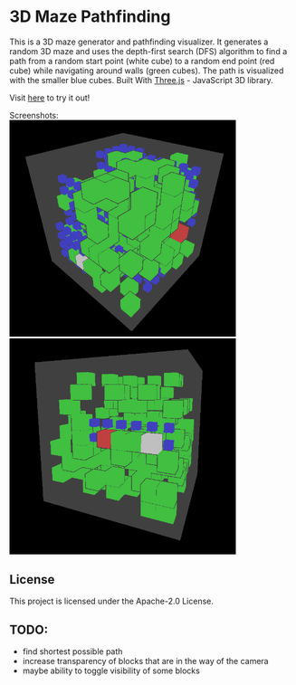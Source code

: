 # 3D Maze Pathfinding

This is a 3D maze generator and pathfinding visualizer. It generates a random 3D maze and uses the depth-first search (DFS) algorithm to find a path from a random start point (white cube) to a random end point (red cube) while navigating around walls (green cubes). The path is visualized with the smaller blue cubes. Built With [Three.js](https://threejs.org/) - JavaScript 3D library.

Visit [here](https://jwt2706.ca/3DMazePathfinding) to try it out!

Screenshots:<br>
<img src="./imgs/img.png" alt="Screenshot of the maze" width="400"/>
<img src="./imgs/img2.png" alt="Another screenshot of the maze" width="400"/>

## License

This project is licensed under the Apache-2.0 License.

## TODO:

- find shortest possible path
- increase transparency of blocks that are in the way of the camera
- maybe ability to toggle visibility of some blocks
